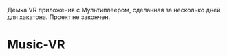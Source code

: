 Демка VR приложения с Мультиплеером, сделанная за несколько дней для хакатона. Проект не закончен.
# Music-VR
